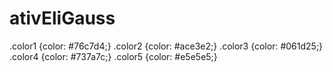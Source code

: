 # ativEliGauss

.color1 {color: #76c7d4;}
.color2 {color: #ace3e2;}
.color3 {color: #061d25;}
.color4 {color: #737a7c;}
.color5 {color: #e5e5e5;}
